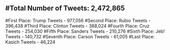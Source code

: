 #Total Number of Tweets: 2,472,865 
---
#First Place: Trump Tweets - 977,056
#Second Place: Rubio Tweets - 396,438
#Third Place: Clinton Tweets - 388,024
#Fourth Place: Cruz Tweets - 254,030
#Fifth Place: Sanders Tweets - 210,276
#Sixth Place: Jeb! Tweets - 140,732
#Seventh Place: Carson Tweets - 61,005
#Last Place: Kasich Tweets - 46,224

